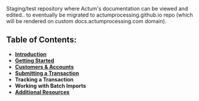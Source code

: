 Staging/test repository where Actum's documentation can be viewed and edited.. to eventually be migrated to actumprocessing.github.io repo (which will be rendered on custom docs.actumprocessing.com domain).

## Table of Contents:

* [**Introduction**](https://github.com/JillTempelmeyer/jilltempelmeyer.github.io/blob/master/Introduction.md)
* [**Getting Started**](https://github.com/JillTempelmeyer/jilltempelmeyer.github.io/blob/master/Getting-Started.md)
* [**Customers & Accounts**](https://github.com/JillTempelmeyer/jilltempelmeyer.github.io/blob/master/API%20Reference/Customers%20%26%20Accounts.md)
* [**Submitting a Transaction**](https://github.com/JillTempelmeyer/jilltempelmeyer.github.io/blob/master/API%20Reference/Submitting%20a%20Transaction.md)
* **Tracking a Transaction**
* **Working with Batch Imports**
* [**Additional Resources**](https://github.com/JillTempelmeyer/jilltempelmeyer.github.io/blob/master/Resources/Additional%20Resources.md)
